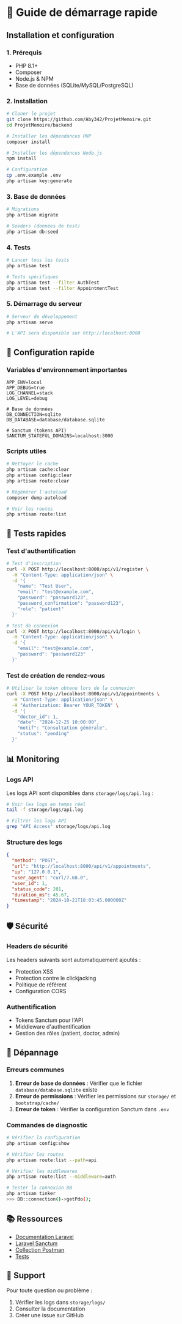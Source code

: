 # 🚀 Guide de démarrage rapide

## Installation et configuration

### 1. Prérequis
- PHP 8.1+
- Composer
- Node.js & NPM
- Base de données (SQLite/MySQL/PostgreSQL)

### 2. Installation
```bash
# Cloner le projet
git clone https://github.com/Aby342/ProjetMemoire.git
cd ProjetMemoire/backend

# Installer les dépendances PHP
composer install

# Installer les dépendances Node.js
npm install

# Configuration
cp .env.example .env
php artisan key:generate
```

### 3. Base de données
```bash
# Migrations
php artisan migrate

# Seeders (données de test)
php artisan db:seed
```

### 4. Tests
```bash
# Lancer tous les tests
php artisan test

# Tests spécifiques
php artisan test --filter AuthTest
php artisan test --filter AppointmentTest
```

### 5. Démarrage du serveur
```bash
# Serveur de développement
php artisan serve

# L'API sera disponible sur http://localhost:8000
```

## 🔧 Configuration rapide

### Variables d'environnement importantes
```env
APP_ENV=local
APP_DEBUG=true
LOG_CHANNEL=stack
LOG_LEVEL=debug

# Base de données
DB_CONNECTION=sqlite
DB_DATABASE=database/database.sqlite

# Sanctum (tokens API)
SANCTUM_STATEFUL_DOMAINS=localhost:3000
```

### Scripts utiles
```bash
# Nettoyer le cache
php artisan cache:clear
php artisan config:clear
php artisan route:clear

# Régénérer l'autoload
composer dump-autoload

# Voir les routes
php artisan route:list
```

## 🧪 Tests rapides

### Test d'authentification
```bash
# Test d'inscription
curl -X POST http://localhost:8000/api/v1/register \
  -H "Content-Type: application/json" \
  -d '{
    "name": "Test User",
    "email": "test@example.com",
    "password": "password123",
    "password_confirmation": "password123",
    "role": "patient"
  }'

# Test de connexion
curl -X POST http://localhost:8000/api/v1/login \
  -H "Content-Type: application/json" \
  -d '{
    "email": "test@example.com",
    "password": "password123"
  }'
```

### Test de création de rendez-vous
```bash
# Utiliser le token obtenu lors de la connexion
curl -X POST http://localhost:8000/api/v1/appointments \
  -H "Content-Type: application/json" \
  -H "Authorization: Bearer YOUR_TOKEN" \
  -d '{
    "doctor_id": 1,
    "date": "2024-12-25 10:00:00",
    "motif": "Consultation générale",
    "status": "pending"
  }'
```

## 📊 Monitoring

### Logs API
Les logs API sont disponibles dans `storage/logs/api.log` :
```bash
# Voir les logs en temps réel
tail -f storage/logs/api.log

# Filtrer les logs API
grep "API Access" storage/logs/api.log
```

### Structure des logs
```json
{
  "method": "POST",
  "url": "http://localhost:8000/api/v1/appointments",
  "ip": "127.0.0.1",
  "user_agent": "curl/7.68.0",
  "user_id": 1,
  "status_code": 201,
  "duration_ms": 45.67,
  "timestamp": "2024-10-21T18:03:45.000000Z"
}
```

## 🛡️ Sécurité

### Headers de sécurité
Les headers suivants sont automatiquement ajoutés :
- Protection XSS
- Protection contre le clickjacking
- Politique de référent
- Configuration CORS

### Authentification
- Tokens Sanctum pour l'API
- Middleware d'authentification
- Gestion des rôles (patient, doctor, admin)

## 🚨 Dépannage

### Erreurs communes
1. **Erreur de base de données** : Vérifier que le fichier `database/database.sqlite` existe
2. **Erreur de permissions** : Vérifier les permissions sur `storage/` et `bootstrap/cache/`
3. **Erreur de token** : Vérifier la configuration Sanctum dans `.env`

### Commandes de diagnostic
```bash
# Vérifier la configuration
php artisan config:show

# Vérifier les routes
php artisan route:list --path=api

# Vérifier les middlewares
php artisan route:list --middleware=auth

# Tester la connexion DB
php artisan tinker
>>> DB::connection()->getPdo();
```

## 📚 Ressources

- [Documentation Laravel](https://laravel.com/docs)
- [Laravel Sanctum](https://laravel.com/docs/sanctum)
- [Collection Postman](postman/API_Medical_Management.postman_collection.json)
- [Tests](tests/README.md)

## 🤝 Support

Pour toute question ou problème :
1. Vérifier les logs dans `storage/logs/`
2. Consulter la documentation
3. Créer une issue sur GitHub